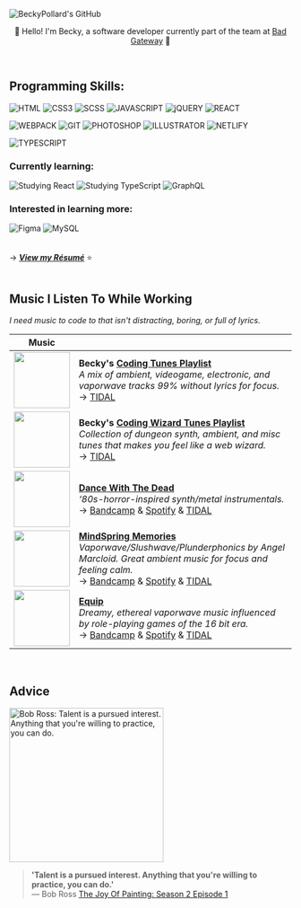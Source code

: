 ![BeckyPollard's GitHub](https://user-images.githubusercontent.com/52248161/171285528-6fc02910-3259-4777-b165-35bb310e3137.png)
<p align="center">🌸 Hello! I'm Becky, a software developer currently part of the team at <a href='https://badgateway.net/'>Bad Gateway</a> 🌸<br></p><br>

## Programming Skills:
![HTML](https://img.shields.io/static/v1?logo=html5&logoColor=FFFFFF&label=&message=HTML5&labelColor=0056b3&color=006DD1&style=for-the-badge)
![CSS3](https://img.shields.io/static/v1?logo=css3&logoColor=FFFFFF&label=&message=CSS3&labelColor=0056b3&color=006DD1&style=for-the-badge)
![SCSS](https://img.shields.io/static/v1?logo=SASS&logoColor=FFFFFF&label=&message=SCSS&labelColor=0056b3&color=006DD1&style=for-the-badge)
![JAVASCRIPT](https://img.shields.io/static/v1?logo=JAVASCRIPT&logoColor=FFFFFF&label=&message=JAVASCRIPT&labelColor=0056b3&color=006DD1&style=for-the-badge)
![jQUERY](https://img.shields.io/static/v1?logo=jquery&logoColor=FFFFFF&label=&message=jQUERY&labelColor=0056b3&color=006DD1&style=for-the-badge)
![REACT](https://img.shields.io/static/v1?logo=REACT&logoColor=FFFFFF&label=&message=REACT&labelColor=0056b3&color=006DD1&style=for-the-badge)

![WEBPACK](https://img.shields.io/static/v1?logo=webpack&logoColor=FFFFFF&label=&message=WEBPACK&labelColor=0056b3&color=006DD1&style=for-the-badge)
![GIT](https://img.shields.io/static/v1?logo=GIT&logoColor=FFFFFF&label=&message=GIT&labelColor=0056b3&color=006DD1&style=for-the-badge)
![PHOTOSHOP](https://img.shields.io/static/v1?logo=ADOBE&logoColor=FFFFFF&label=&message=PHOTOSHOP&labelColor=0056b3&color=006DD1&style=for-the-badge)
![ILLUSTRATOR](https://img.shields.io/static/v1?logo=ADOBE&logoColor=FFFFFF&label=&message=ILLUSTRATOR&labelColor=0056b3&color=006DD1&style=for-the-badge)
![NETLIFY](https://img.shields.io/static/v1?logo=netlify&logoColor=FFFFFF&label=&message=NETLIFY&labelColor=0056b3&color=006DD1&style=for-the-badge)

![TYPESCRIPT](https://img.shields.io/static/v1?logo=typescript&logoColor=FFFFFF&label=&message=TYPESCRIPT&labelColor=0056b3&color=006DD1&style=for-the-badge)

### Currently learning:
![Studying React](https://img.shields.io/static/v1?logo=REACT&logoColor=FFFFFF&label=&message=REACT&labelColor=0056b3&color=006DD1&style=for-the-badge)
![Studying TypeScript](https://img.shields.io/static/v1?logo=typescript&logoColor=FFFFFF&label=&message=TYPESCRIPT&labelColor=0056b3&color=006DD1&style=for-the-badge)
![GraphQL](https://img.shields.io/static/v1?logo=GraphQL&logoColor=FFFFFF&label=&message=GraphQL&labelColor=0056b3&color=006DD1&style=for-the-badge)

### Interested in learning more:
![Figma](https://img.shields.io/static/v1?logo=figma&logoColor=FFFFFF&label=&message=Figma&labelColor=0056b3&color=006DD1&style=for-the-badge)
![MySQL](https://img.shields.io/static/v1?logo=mysql&logoColor=FFFFFF&label=&message=MySQL&labelColor=0056b3&color=006DD1&style=for-the-badge)
<br><br><br>
→ **_[View my Résumé](https://becky.dev/resume)_** ⭐️
<br><br>
## Music I Listen To While Working
_I need music to code to that isn't distracting, boring, or full of lyrics._

| Music |                          |
| ----- | ------------------------ |
| <a title='My coding focus playlist' href="https://tidal.com/browse/playlist/c282e20a-5a27-4563-ba6e-823f354b2c28"><img src="https://user-images.githubusercontent.com/52248161/153249235-866296e6-f62d-49a2-92c5-9ba0ea2e3d4d.jpg" width='100px'></a> | **Becky's [Coding Tunes Playlist](https://tidal.com/browse/playlist/c282e20a-5a27-4563-ba6e-823f354b2c28)**<br>_A mix of ambient, videogame, electronic, and vaporwave tracks 99% without lyrics for focus._<br>→ [TIDAL](https://tidal.com/browse/playlist/c282e20a-5a27-4563-ba6e-823f354b2c28) |
| <a title='My coding (wizard) focus playlist' href="https://tidal.com/browse/playlist/887dddc6-5a0b-41e8-aced-4c4084e1c79b"><img src="https://user-images.githubusercontent.com/52248161/153249468-72d5d9a2-004f-4a3b-ae18-fb5648d039fd.jpg" width='100px'></a> | **Becky's [Coding Wizard Tunes Playlist](https://tidal.com/browse/playlist/887dddc6-5a0b-41e8-aced-4c4084e1c79b)**<br>_Collection of dungeon synth, ambient, and misc tunes that makes you feel like a web wizard._<br>→ [TIDAL](https://tidal.com/browse/playlist/887dddc6-5a0b-41e8-aced-4c4084e1c79b) |
| <a title='Artist: Dance With The Dead' href="https://dancewiththedead.bandcamp.com/"><img src="https://f4.bcbits.com/img/a1386566724_2.jpg" width='100px'></a> | **[Dance With The Dead](https://dancewiththedead.bandcamp.com/)**<br>_‘80s-horror-inspired synth/metal instrumentals._<br>→ [Bandcamp](https://dancewiththedead.bandcamp.com/) & [Spotify](https://open.spotify.com/artist/2KtnZQwMQJN3uyI8eHZRvm) & [TIDAL](https://tidal.com/browse/artist/5463183) |
| <a title='Artist: MindSpring Memories' href="https://mindspringmemories.bandcamp.com/"><img src="https://f4.bcbits.com/img/a2861092947_16.jpg" width='100px'></a> | **[MindSpring Memories](https://mindspringmemories.bandcamp.com/)**<br>_Vaporwave/Slushwave/Plunderphonics by Angel Marcloid. Great ambient music for focus and feeling calm._<br>→ [Bandcamp](https://mindspringmemories.bandcamp.com/) & [Spotify](https://open.spotify.com/artist/1dAnRR4DknhrKRSITF8xSr) & [TIDAL](https://tidal.com/browse/artist/9434092) |
| <a title='Artist: Equip' href='https://equip100p.bandcamp.com/'><img src='https://f4.bcbits.com/img/a0937333337_10.jpg' width='100px'></a> | **[Equip](https://equip100p.bandcamp.com/)**<br>_Dreamy, ethereal vaporwave music influenced by role-playing games of the 16 bit era._<br>→ [Bandcamp](https://equip100p.bandcamp.com/) & [Spotify](https://open.spotify.com/artist/3IOhNbmcUbaMuJkmyfkfE0) & [TIDAL](https://tidal.com/browse/album/164460971)
<br>

## Advice
<a href="https://youtu.be/GARWowi0QXI?t=766"><img src="https://media.giphy.com/media/B4OVvY3CVNN0Q/giphy.gif" alt="Bob Ross: Talent is a pursued interest. Anything that you're willing to practice, you can do." width="275px"></a>
> **'Talent is a pursued interest. Anything that you're willing to practice, you can do.'**<br>
>   — Bob Ross [The Joy Of Painting: Season 2 Episode 1](https://youtu.be/GARWowi0QXI?t=766)
